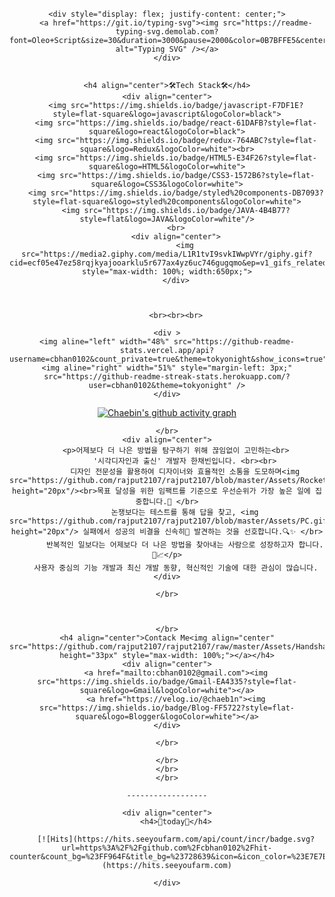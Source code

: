 <div align="center">
    <br><br><br>


    <div style="display: flex; justify-content: center;">
        <a href="https://git.io/typing-svg"><img src="https://readme-typing-svg.demolab.com?font=Oleo+Script&size=30&duration=3000&pause=2000&color=0B7BFFE5&center=%EA%B1%B0%EC%A7%93&vCenter=%EA%B1%B0%EC%A7%93&repeat=%EC%A7%84%EC%8B%A4&width=530&lines=Hi+there%2C+++I'm+chaebin.;I'm+interested+in+all+the+programming+skills+!" alt="Typing SVG" /></a>
    </div>


    <h4 align="center">🛠Tech Stack🛠</h4>
    <div align="center">
        <img src="https://img.shields.io/badge/javascript-F7DF1E?style=flat-square&logo=javascript&logoColor=black">
        <img src="https://img.shields.io/badge/react-61DAFB?style=flat-square&logo=react&logoColor=black">
        <img src="https://img.shields.io/badge/redux-764ABC?style=flat-square&logo=Redux&logoColor=white"><br>
        <img src="https://img.shields.io/badge/HTML5-E34F26?style=flat-square&logo=HTML5&logoColor=white">
        <img src="https://img.shields.io/badge/CSS3-1572B6?style=flat-square&logo=CSS3&logoColor=white">
        <img src="https://img.shields.io/badge/styled%20components-DB7093?style=flat-square&logo=styled%20components&logoColor=white">
        <img src="https://img.shields.io/badge/JAVA-4B4B77?style=flat&logo=JAVA&logoColor=white"/>
        <br>
        <div align="center">
            <img src="https://media2.giphy.com/media/L1R1tvI9svkIWwpVYr/giphy.gif?cid=ecf05e47ez58rqjkyajooarklu5r677ax4yz6uc746gugqmo&ep=v1_gifs_related&rid=giphy.gif&ct=g" style="max-width: 100%; width:650px;">
        </div>



        <br><br><br>

    <div >
    <img aline="left" width="48%" src="https://github-readme-stats.vercel.app/api?username=cbhan0102&count_private=true&theme=tokyonight&show_icons=true"/>
    <img aline="right" width="51%" style="margin-left: 3px;" src="https://github-readme-streak-stats.herokuapp.com/?user=cbhan0102&theme=tokyonight" />
    </div>



[![Chaebin's github activity graph](https://github-readme-activity-graph.cyclic.app/graph?username=cbhan0102&theme=tokyo-night)](https://github.com/cbhan0102/github-readme-activity-graph)





    </br>
    <div align="center">
        <p>어제보다 더 나은 방법을 탐구하기 위해 끊임없이 고민하는<br>
            '시각디자인과 출신' 개발자 한채빈입니다. <br><br>
            디자인 전문성을 활용하여 디자이너와 효율적인 소통을 도모하며<img src="https://github.com/rajput2107/rajput2107/blob/master/Assets/Rocket.gif" height="20px"/><br>목표 달성을 위한 임팩트를 기준으로 우선순위가 가장 높은 일에 집중합니다.🎯 </br>
            논쟁보다는 테스트를 통해 답을 찾고, <img src="https://github.com/rajput2107/rajput2107/blob/master/Assets/PC.gif" height="20px"/> 실패에서 성공의 비결을 신속히💨 발견하는 것을 선호합니다.🔍✨ </br>
            반복적인 일보다는 어제보다 더 나은 방법을 찾아내는 사람으로 성장하고자 합니다.👯📈</p>
        사용자 중심의 기능 개발과 최신 개발 동향, 혁신적인 기술에 대한 관심이 많습니다.
    </div>

    </br>



    </br>
    <h4 align="center">Contack Me<img align="center" src="https://github.com/rajput2107/rajput2107/raw/master/Assets/Handshake.gif" height="33px" style="max-width: 100%;"></a></h4>
    <div align="center">
        <a href="mailto:cbhan0102@gmail.com"><img src="https://img.shields.io/badge/Gmail-EA4335?style=flat-square&logo=Gmail&logoColor=white"></a>
        <a href="https://velog.io/@chaeb1n"><img src="https://img.shields.io/badge/Blog-FF5722?style=flat-square&logo=Blogger&logoColor=white"></a>
    </div>

    </br>

    </br>
    </br>
    </br>

    ------------------

    <div align="center">
        <h4>🎉today🎉</h4>

        [![Hits](https://hits.seeyoufarm.com/api/count/incr/badge.svg?url=https%3A%2F%2Fgithub.com%2Fcbhan0102%2Fhit-counter&count_bg=%23FF964F&title_bg=%23728639&icon=&icon_color=%23E7E7E7&title=hits&edge_flat=false)](https://hits.seeyoufarm.com)

    </div>
